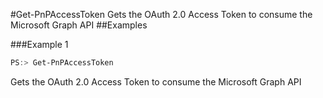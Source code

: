#Get-PnPAccessToken
Gets the OAuth 2.0 Access Token to consume the Microsoft Graph API
##Examples

###Example 1
```powershell
PS:> Get-PnPAccessToken
```
Gets the OAuth 2.0 Access Token to consume the Microsoft Graph API
